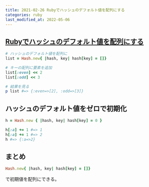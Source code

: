 ```yaml
---
title: 2021-02-26 Rubyでハッシュのデフォルト値を配列にする
categories: ruby
last_modified_at: 2022-05-06
---
```


## [Rubyでハッシュのデフォルト値を配列にする](https://simanman.hatenablog.com/entry/2013/09/24/211044)

```rb
# ハッシュのデフォルト値を配列に
list = Hash.new{ |hash, key| hash[key] = []}

# キーの配列に要素を追加
list[:even] << 2
list[:odd] << 3

# 結果を見る
p list #=> {:even=>[2], :odd=>[3]}
```

## ハッシュのデフォルト値をゼロで初期化

```rb
h = Hash.new { |hash, key| hash[key] = 0 }

h[:a] += 1 #=> 1
h[:a] += 1 #=> 2
h #=> {:a=>2}
```

## まとめ

```rb
Hash.new{ |hash, key| hash[key] = []}
```

で初期値を配列にできる。
